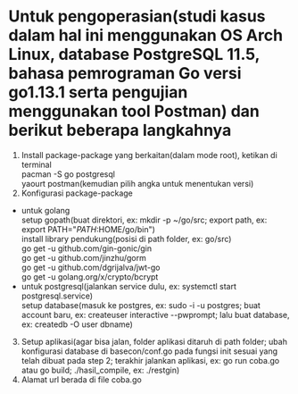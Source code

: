 # Untuk pengoperasian(studi kasus dalam hal ini menggunakan OS Arch Linux, database PostgreSQL 11.5, bahasa pemrograman Go versi go1.13.1 serta pengujian menggunakan tool Postman) dan berikut beberapa langkahnya

1. Install package-package yang berkaitan(dalam mode root), ketikan di terminal \
pacman -S go postgresql \
yaourt postman(kemudian pilih angka untuk menentukan versi) 
2. Konfigurasi package-package
* untuk golang \
setup gopath(buat direktori, ex: mkdir -p ~/go/src; export path, ex: export PATH="$PATH:$HOME/go/bin") \
install library pendukung(posisi di path folder, ex: go/src) \
go get -u github.com/gin-gonic/gin \
go get -u github.com/jinzhu/gorm \
go get -u github.com/dgrijalva/jwt-go \
go get -u golang.org/x/crypto/bcrypt 
* untuk postgresql(jalankan service dulu, ex: systemctl start postgresql.service) \
setup database(masuk ke postgres, ex: sudo -i -u postgres; buat account baru, ex: createuser interactive --pwprompt; lalu buat database, ex: createdb -O user dbname) 
3. Setup aplikasi(agar bisa jalan, folder aplikasi ditaruh di path folder; ubah konfigurasi database di basecon/conf.go pada fungsi init sesuai yang telah dibuat pada step 2; terakhir jalankan aplikasi, ex: go run coba.go atau go build; ./hasil_compile, ex: ./restgin)
4. Alamat url berada di file coba.go
